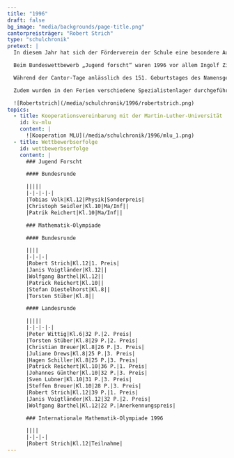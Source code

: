 ```yaml
---
title: "1996"
draft: false
bg_image: "media/backgrounds/page-title.png"
cantorpreisträger: "Robert Strich"
type: "schulchronik"
pretext: |
  In diesem Jahr hat sich der Förderverein der Schule eine besondere Auszeichnung einfallen lassen: den Cantor-Preis. Den ersten bekam Robert Strich, der im März dieses Jahres auch Sieger im Bundeswettbewerb Mathematik wurde. Seitdem wird jedes Jahr der engagierteste und erfolgreichste Schüler des Abiturjahrgangs mit dem Cantor-Preis geehrt.

  Beim Bundeswettbewerb „Jugend forscht“ waren 1996 vor allem Ingolf Zies mit zwei 1. Preisen und Tobias Volk mit einem Sonderpreis erfolgreich.

  Während der Cantor-Tage anlässlich des 151. Geburtstages des Namensgebers unserer Schule im März 1996 wurde die Kooperation der Martin-Luther-Universität und des Georg-Cantor-Gymnasiums vereinbart. So wollen die beiden Bildungsstätten gemeinsam naturwissenschaftlich Interessierte fördern.

  Zudem wurden in den Ferien verschiedene Spezialistenlager durchgeführt, die sich, wie auch der Tag der offenen Tür, großer Beliebtheit erfreuten.

  ![Robertstrich](/media/schulchronik/1996/robertstrich.png)
topics:
  - title: Kooperationsvereinbarung mit der Martin-Luther-Universität
    id: kv-mlu
    content: |
      ![Kooperation MLU](/media/schulchronik/1996/mlu_1.png)
  - title: Wettbewerbserfolge
    id: wettbewerbserfolge
    content: |
      ### Jugend Forscht

      #### Bundesrunde

      |||||
      |-|-|-|-|
      |Tobias Volk|Kl.12|Physik|Sonderpreis|
      |Christoph Seidler|Kl.10|Ma/Inf||
      |Patrik Reichert|Kl.10|Ma/Inf||

      ### Mathematik-Olympiade

      #### Bundesrunde

      ||||
      |-|-|-|
      |Robert Strich|Kl.12|1. Preis|
      |Janis Voigtländer|Kl.12||
      |Wolfgang Barthel|Kl.12||
      |Patrick Reichert|Kl.10||
      |Stefan Diestelhorst|Kl.8||
      |Torsten Stüber|Kl.8||

      #### Landesrunde

      |||||
      |-|-|-|-|
      |Peter Wittig|Kl.6|32 P.|2. Preis|
      |Torsten Stüber|Kl.8|29 P.|2. Preis|
      |Christian Breuer|Kl.8|26 P.|3. Preis|
      |Juliane Drews|Kl.8|25 P.|3. Preis|
      |Hagen Schiller|Kl.8|25 P.|3. Preis|
      |Patrick Reichert|Kl.10|36 P.|1. Preis|
      |Johannes Günther|Kl.10|32 P.|3. Preis|
      |Sven Lubner|Kl.10|31 P.|3. Preis|
      |Steffen Breuer|Kl.10|28 P.|3. Preis|
      |Robert Strich|Kl.12|39 P.|1. Preis|
      |Janis Voigtländer|Kl.12|32 P.|2. Preis|
      |Wolfgang Barthel|Kl.12|22 P.|Anerkennungspreis|

      ### Internationale Mathematik-Olympiade 1996

      ||||
      |-|-|-|
      |Robert Strich|Kl.12|Teilnahme|
---
```

